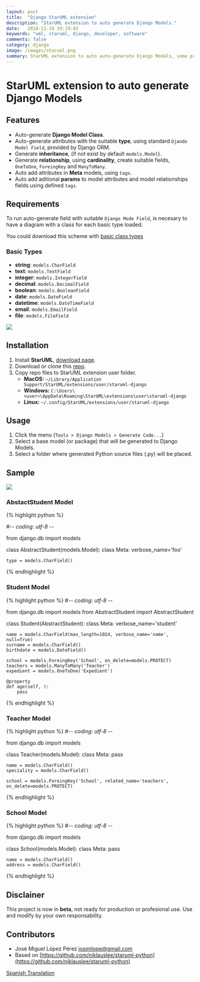```yaml
---
layout: post
title:  "Django StarUML extension"
description: "StarUML extension to auto generate Django Models."
date:   2018-11-19 19:19:43
keywords: "uml, staruml, django, developer, software"
comments: false
category: django
image: /images/staruml.png
summary: StarUML extension to auto auto-generate Django Models, some prominent feature are auto-generate model class, attributes, inheritance, relationship and aditional params.
---
```


# StarUML extension to auto generate Django Models

## Features

- Auto-generate **Django Model Class**.
- Auto-generate attributes with the suitable **type**, using standard ``Djando Model Field``, provided by Django ORM.
- Generate **inheritance**, (if not exist by default ``models.Model``).
- Generate **relationship**, using **cardinality**, create suitable fields,  ``OneToOne``, ``ForeingKey`` and ``ManyToMany``.
- Auto add attributes in **Meta** models, using ``tags``.
- Auto add aditional **params** to model attributes and model relationships fields using defined ``tags``.


## Requirements

To run auto-generate field with suitable ``Django Mode Field``, is necesary to 
have a diagram with a class for each basic type loaded.

You could download this scheme with [basic class types](https://raw.githubusercontent.com/josemlp91/staruml-django/master/assets/basictypes.mdj)

### Basic Types

- **string**:  ``models.CharField``
- **text**:  ``models.TextField``
- **integer**:   ``models.IntegerField``
- **decimal**:  ``models.DecimalField``
- **boolean**:   ``models.BooleanField``
- **date**:   ``models.DateField``
- **datetime**:   ``models.DateTimeField``
- **email**:  ``models.EmailField``
- **file**:  ``models.FileField``

![](https://raw.githubusercontent.com/josemlp91/staruml-django/master/docs/images/basic_types.png)


## Installation

1. Install **StarUML**,  [download page](http://staruml.io/download).
2. Download or clone this [repo](https://github.com/josemlp91/staruml-django).
3. Copy repo files to StarUML extension user folder.
	- **MacOS:** `~/Library/Application Support/StarUML/extensions/user/staruml-django`
	- **Windows:** `C:\Users\<user>\AppData\Roaming\StarUML\extensions\user\staruml-django`
	- **Linux:** `~/.config/StarUML/extensions/user/staruml-django`

## Usage

1. Click the menu (`Tools > Django Models > Generate Code...`)
2. Select a base model (or package) that will be generated to Django Models.
3. Select a folder where generated Python source files (.py) will be placed.

## Sample

![](https://raw.githubusercontent.com/josemlp91/staruml-django/master/docs/images/example_diagram.png)


### AbstactStudent Model
{% highlight python %}

#-*- coding: utf-8 -*-

from django.db import models

class AbstractStudent(models.Model):
    class Meta:
        verbose_name='foo'

    type = models.CharField()
{% endhighlight %}

### Student Model
{% highlight python %}
#-*- coding: utf-8 -*-

from django.db import models
from AbstractStudent import AbstractStudent

class Student(AbstractStudent):
    class Meta:
        verbose_name='student'

    name = models.CharField(max_length=1024, verbose_name='name', null=True)
    surname = models.CharField()
    birthdate = models.DateField()

    school = models.ForeingKey('School', on_delete=models.PROTECT)
    teachers = models.ManyToMany('Teacher')
    expedient = models.OneToOne('Expedient')

    @property
    def age(self, ):
        pass
{% endhighlight %}

### Teacher Model

{% highlight python %}
#-*- coding: utf-8 -*-

from django.db import models

class Teacher(models.Model):
    class Meta:
        pass

    name = models.CharField()
    speciality = models.CharField()

    school = models.ForeingKey('School', related_name='teachers', on_delete=models.PROTECT)

{% endhighlight %}

### School Model


{% highlight python %}
#-*- coding: utf-8 -*-

from django.db import models

class School(models.Model):
    class Meta:
        pass

    name = models.CharField()
    address = models.CharField()
{% endhighlight %}


## Disclainer
This project is now in **beta**, not ready for production or profesional use.
Use and modify by your own responsability.

## Contributors

- José Miguel López Pérez [josmilope@gmail.com](josmilope@gmail.com)
- Based on [https://github.com/niklauslee/staruml-python](https://github.com/niklauslee/staruml-python)


[Spanish Translation](https://github.com/josemlp91/staruml-django/blob/master/README_es.md) 